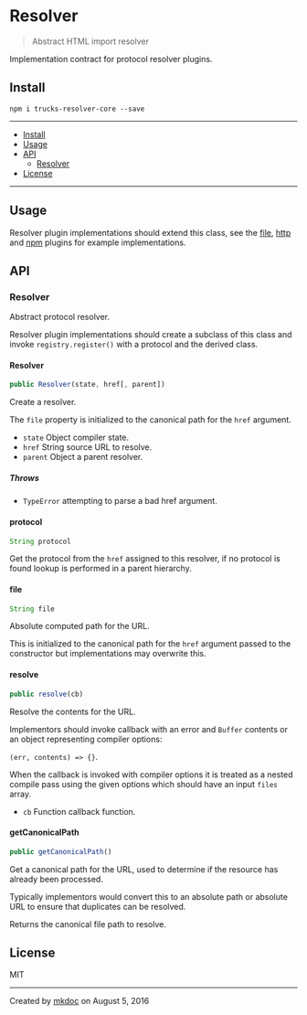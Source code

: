 # Resolver

> Abstract HTML import resolver

Implementation contract for protocol resolver plugins.

## Install

```
npm i trucks-resolver-core --save
```

---

- [Install](#install)
- [Usage](#usage)
- [API](#api)
  - [Resolver](#resolver)
- [License](#license)

---

## Usage

Resolver plugin implementations should extend this class, see the [file][resolver-file], [http][resolver-http] and [npm][resolver-npm] plugins for example implementations.

## API

### Resolver

Abstract protocol resolver.

Resolver plugin implementations should create a subclass of this class and
invoke `registry.register()` with a protocol and the derived class.

#### Resolver

```javascript
public Resolver(state, href[, parent])
```

Create a resolver.

The `file` property is initialized to the canonical path for
the `href` argument.

* `state` Object compiler state.
* `href` String source URL to resolve.
* `parent` Object a parent resolver.

##### Throws

* `TypeError` attempting to parse a bad href argument.

#### protocol

```javascript
String protocol
```

Get the protocol from the `href` assigned to this
resolver, if no protocol is found lookup is performed
in a parent hierarchy.

#### file

```javascript
String file
```

Absolute computed path for the URL.

This is initialized to the canonical path for the `href` argument
passed to the constructor but implementations may overwrite this.

#### resolve

```javascript
public resolve(cb)
```

Resolve the contents for the URL.

Implementors should invoke callback with an error and `Buffer` contents
or an object representing compiler options:

`(err, contents) => {}`.

When the callback is invoked with compiler options it is treated as a
nested compile pass using the given options which should have an input
`files` array.

* `cb` Function callback function.

#### getCanonicalPath

```javascript
public getCanonicalPath()
```

Get a canonical path for the URL, used to determine if the
resource has already been processed.

Typically implementors would convert this to an absolute path or
absolute URL to ensure that duplicates can be resolved.

Returns the canonical file path to resolve.

## License

MIT

---

Created by [mkdoc](https://github.com/mkdoc/mkdoc) on August 5, 2016

[skatejs]: https://github.com/skatejs/skatejs
[webcomponents]: https://github.com/w3c/webcomponents
[shadow-dom]: https://w3c.github.io/webcomponents/spec/shadow/
[custom-elements]: https://www.w3.org/TR/custom-elements/
[html-imports]: https://w3c.github.io/webcomponents/spec/imports/
[html-templates]: https://html.spec.whatwg.org/multipage/scripting.html#the-template-element
[polymer]: https://www.polymer-project.org/1.0/
[react]: https://facebook.github.io/react/
[react-webcomponents]: https://github.com/facebook/react/issues/5052
[react-integration]: https://github.com/skatejs/react-integration
[mozilla-webcomponents]: https://hacks.mozilla.org/2014/12/mozilla-and-web-components/
[csp]: http://content-security-policy.com/
[npm]: https://www.npmjs.com/
[postcss]: https://github.com/postcss/postcss
[mkdoc]: https://github.com/mkdoc/mkdoc
[mkapi]: https://github.com/mkdoc/mkapi
[mkparse]: https://github.com/mkdoc/mkparse
[jshint]: http://jshint.com
[jscs]: http://jscs.info
[manual]: https://github.com/tmpfs/trucks/blob/master/manual
[examples]: https://github.com/tmpfs/trucks/blob/master/examples
[trucks]: https://github.com/tmpfs/trucks
[trucks-cli]: https://github.com/tmpfs/trucks/blob/master/packages/trucks-cli
[trucks-compiler]: https://github.com/tmpfs/trucks/blob/master/packages/trucks-compiler
[sources]: https://github.com/tmpfs/trucks/blob/master/packages/plugin-sources
[load]: https://github.com/tmpfs/trucks/blob/master/packages/plugin-load
[parse]: https://github.com/tmpfs/trucks/blob/master/packages/plugin-parse
[transform]: https://github.com/tmpfs/trucks/blob/master/packages/plugin-transform
[generate]: https://github.com/tmpfs/trucks/blob/master/packages/plugin-generate
[write]: https://github.com/tmpfs/trucks/blob/master/packages/plugin-write
[transform-csp]: https://github.com/tmpfs/trucks/blob/master/packages/transform-csp
[bundle]: https://github.com/tmpfs/trucks/blob/master/packages/transform-bundle
[copy]: https://github.com/tmpfs/trucks/blob/master/packages/transform-copy
[skate]: https://github.com/tmpfs/trucks/blob/master/packages/transform-skate
[stylus]: https://github.com/tmpfs/trucks/blob/master/packages/transform-stylus
[less]: https://github.com/tmpfs/trucks/blob/master/packages/transform-less
[sass]: https://github.com/tmpfs/trucks/blob/master/packages/transform-sass
[trim]: https://github.com/tmpfs/trucks/blob/master/packages/transform-trim
[tree]: https://github.com/tmpfs/trucks/blob/master/packages/transform-tree
[usage]: https://github.com/tmpfs/trucks/blob/master/packages/transform-usage
[style-extract]: https://github.com/tmpfs/trucks/blob/master/packages/transform-style-extract
[style-inject]: https://github.com/tmpfs/trucks/blob/master/packages/transform-style-inject
[resolver-core]: https://github.com/tmpfs/trucks/blob/master/packages/resolver-core
[resolver-file]: https://github.com/tmpfs/trucks/blob/master/packages/resolver-file
[resolver-http]: https://github.com/tmpfs/trucks/blob/master/packages/resolver-http
[resolver-npm]: https://github.com/tmpfs/trucks/blob/master/packages/resolver-npm
[generator-page]: https://github.com/tmpfs/trucks/blob/master/packages/generator-page
[less-css]: http://lesscss.org/
[sass-css]: http://sass-lang.com/
[stylus-css]: http://stylus-lang.com/
[node-sass]: https://github.com/sass/node-sass
[archy]: https://github.com/substack/node-archy

